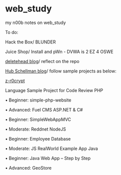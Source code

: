 # web_study
my n00b notes on web_study

To do:

Hack the Box/ BLUNDER

Juice Shop/ Install and pWn - DVWA is 2 EZ 4 OSWE

[deletehead blog](https://github.com/deletehead/awae_oswe_prep)/ reflect on the repo

[Hub Schellman blog](https://hub.schellman.com/blog/oswe-review-and-exam-preparation-guide)/ follow sample projects as below:

[z-r0crypt](https://z-r0crypt.github.io/blog/2020/01/22/oswe/awae-preparation/)

Language	Sample Project for Code Review
PHP	

• Beginner: simple-php-website

• Advanced: Fuel CMS ASP.NET & C#	

• Beginner: SimpleWebAppMVC

• Moderate: Reddnet NodeJS	

• Beginner: Employee Database

• Moderate: JS RealWorld Example App Java

• Beginner: Java Web App – Step by Step

• Advanced: GeoStore
